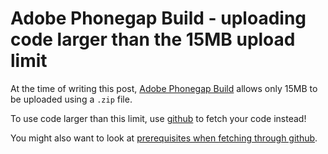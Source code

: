 Adobe Phonegap Build - uploading code larger than the 15MB upload limit
=======================================================================

At the time of writing this post, [Adobe Phonegap Build](https://build.phonegap.com) allows only 15MB to be uploaded using a `.zip` file.

To use code larger than this limit, use [github](https://github.com/) to fetch your code instead!

You might also want to look at [prerequisites when fetching through github](http://ramniquesingh.name/2013/06/09/possible-causes-for-adobe-phonegap-build-not-pulling-code-from-github).
